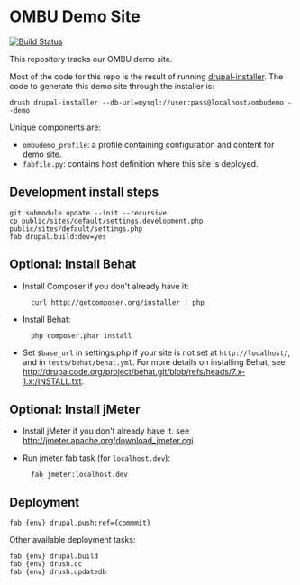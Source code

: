 OMBU Demo Site
============

[![Build Status](https://travis-ci.org/ombucore/drupal-ombudemo.svg)](https://travis-ci.org/ombucore/drupal-ombudemo)

This repository tracks our OMBU demo site. 

Most of the code for this repo is the result of running
[drupal-installer](https://github.com/ombu/drupal-installer). The code to
generate this demo site through the installer is:

    drush drupal-installer --db-url=mysql://user:pass@localhost/ombudemo --demo

Unique components are:

- `ombudemo_profile`: a profile containing configuration and content for demo
  site.
- `fabfile.py`: contains host definition where this site is deployed.

## Development install steps

    git submodule update --init --recursive
    cp public/sites/default/settings.development.php public/sites/default/settings.php
    fab drupal.build:dev=yes

## Optional: Install Behat

- Install Composer if you don't already have it:

        curl http://getcomposer.org/installer | php

- Install Behat:

        php composer.phar install

- Set `$base_url` in settings.php if your site is not set at
  `http://localhost/`, and in `tests/behat/behat.yml`. For more details on installing
  Behat, see
<http://drupalcode.org/project/behat.git/blob/refs/heads/7.x-1.x:/INSTALL.txt>.


## Optional: Install jMeter

- Install jMeter if you don't already have it. see <http://jmeter.apache.org/download_jmeter.cgi>.
- Run jmeter fab task (for `localhost.dev`):

        fab jmeter:localhost.dev

## Deployment

    fab {env} drupal.push:ref={commmit}

Other available deployment tasks:

    fab {env} drupal.build
    fab {env} drush.cc
    fab {env} drush.updatedb
